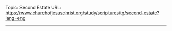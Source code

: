 Topic: Second Estate
URL: https://www.churchofjesuschrist.org/study/scriptures/tg/second-estate?lang=eng

---

